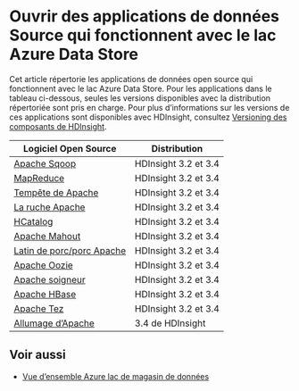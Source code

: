 <properties
   pageTitle="Applications de données compatibles avec le magasin de données lac | Azure"
   description="Liste des applications en open source qui fonctionnent avec le lac Azure Data Store"
   services="data-lake-store"
   documentationCenter=""
   authors="nitinme"
   manager="jhubbard"
   editor="cgronlun"/>

<tags
   ms.service="data-lake-store"
   ms.devlang="na"
   ms.topic="article"
   ms.tgt_pltfrm="na"
   ms.workload="big-data"
   ms.date="08/25/2016"
   ms.author="nitinme"/>

# <a name="open-source-big-data-applications-that-work-with-azure-data-lake-store"></a>Ouvrir des applications de données Source qui fonctionnent avec le lac Azure Data Store

Cet article répertorie les applications de données open source qui fonctionnent avec le lac Azure Data Store. Pour les applications dans le tableau ci-dessous, seules les versions disponibles avec la distribution répertoriée sont pris en charge. Pour plus d’informations sur les versions de ces applications sont disponibles avec HDInsight, consultez [Versioning des composants de HDInsight](../hdinsight/hdinsight-component-versioning.md).


| Logiciel Open Source | Distribution                      |
|----------------------|---------------------------------|
| [Apache Sqoop](http://sqoop.apache.org/)               | HDInsight 3.2 et 3.4                   |
| [MapReduce](http://hadoop.apache.org/docs/r1.0.4/mapred_tutorial.html)| HDInsight 3.2 et 3.4                   |
| [Tempête de Apache](https://storm.apache.org/)                | HDInsight 3.2 et 3.4                 |
| [La ruche Apache](http://hive.apache.org/)                  | HDInsight 3.2 et 3.4                   |
| [HCatalog](https://cwiki.apache.org/confluence/display/Hive/HCatalog)            | HDInsight 3.2 et 3.4  |
| [Apache Mahout](http://mahout.apache.org/)               | HDInsight 3.2 et 3.4                   |
| [Latin de porc/porc Apache](http://pig.apache.org/)       | HDInsight 3.2 et 3.4                   |
| [Apache Oozie](http://oozie.apache.org/)               | HDInsight 3.2 et 3.4                   |
| [Apache soigneur](http://zookeeper.apache.org/)           | HDInsight 3.2 et 3.4                   |
| [Apache HBase](http://hbase.apache.org/)                | HDInsight 3.2 et 3.4                   |
| [Apache Tez](http://tez.apache.org/)                 | HDInsight 3.2 et 3.4                 |
| [Allumage d’Apache](http://spark.apache.org/)                 | 3.4 de HDInsight                 |


## <a name="see-also"></a>Voir aussi

- [Vue d’ensemble Azure lac de magasin de données](data-lake-store-overview.md)
